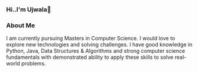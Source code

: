 ### Hi..I'm Ujwala👋

<!--
**uyerra12/uyerra12** is a ✨ _special_ ✨ repository because its `README.md` (this file) appears on your GitHub profile.

Here are some ideas to get you started:

- 🔭 I’m currently working on ...
- 🌱 I’m currently learning ...
- 👯 I’m looking to collaborate on ...
- 🤔 I’m looking for help with ...
- 💬 Ask me about ...
- 📫 How to reach me: ...
- 😄 Pronouns: ...
- ⚡ Fun fact: ...
-->
### About Me
I am currently pursuing Masters in Computer Science.
I would love to explore new technologies and solving challenges. I have good knowledge in Python, Java, Data Structures & Algorithms and strong computer science fundamentals with demonstrated ability to apply these skills to solve real-world problems.
